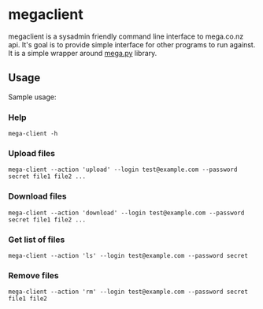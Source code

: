 # megaclient

megaclient is a sysadmin friendly command line interface to mega.co.nz api.
It's goal is to provide simple interface for other programs to run against. It
is a simple wrapper around [mega.py](https://github.com/richardasaurus/mega.py)
library.

## Usage

Sample usage:

### Help

```
mega-client -h
```

### Upload files
```
mega-client --action 'upload' --login test@example.com --password secret file1 file2 ...
```

### Download files

```
mega-client --action 'download' --login test@example.com --password secret file1 file2 ...
```

### Get list of files
```
mega-client --action 'ls' --login test@example.com --password secret
```

### Remove files
```
mega-client --action 'rm' --login test@example.com --password secret file1 file2
```
